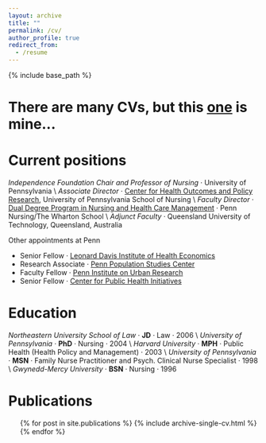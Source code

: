 ```yaml
---
layout: archive
title: ""
permalink: /cv/
author_profile: true
redirect_from:
  - /resume
---
```


{% include base_path %}

There are many CVs, but this [one](http://mchughmatthew.github.io/files/cvlatex.pdf) is mine...
======

Current positions
======
*Independence Foundation Chair and Professor of Nursing* · University of Pennsylvania \\
*Associate Director* · [Center for Health Outcomes and Policy Research](https://www.nursing.upenn.edu/chopr/), University of Pennsylvania School of Nursing \\
*Faculty Director* · [Dual Degree Program in Nursing and Health Care Management](https://www.nursing.upenn.edu/nhcm/) · Penn Nursing/The Wharton School \\
*Adjunct Faculty* · Queensland University of Technology, Queensland, Australia

Other appointments at Penn
+ Senior Fellow · [Leonard Davis Institute of Health Economics](https://ldi.upenn.edu/expert/matthew-d-mchugh-phd-jd-mph) 
+ Research Associate · [Penn Population Studies Center](https://www.pop.upenn.edu/bio/matthew-d-mchugh) 
+ Faculty Fellow · [Penn Institute on Urban Research](https://penniur.upenn.edu/people) 
+ Senior Fellow · [Center for Public Health Initiatives](http://www.cphi.upenn.edu/)

Education
======
*Northeastern University School of Law* · **JD** · Law · 2006 \\
*University of Pennsylvania* · **PhD** · Nursing · 2004 \\
*Harvard University* · **MPH** · Public Health (Health Policy and Management) · 2003 \\
*University of Pennsylvania* · **MSN** · Family Nurse Practitioner and Psych. Clinical Nurse Specialist · 1998 \\
*Gwynedd-Mercy University* · **BSN** · Nursing · 1996 

Publications
======
  <ul>{% for post in site.publications %}
    {% include archive-single-cv.html %}
  {% endfor %}</ul>
  
